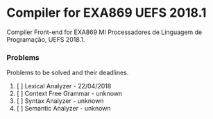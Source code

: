 # Compiler for EXA869 UEFS 2018.1
Compiler Front-end for EXA869 MI Processadores de Linguagem de Programação, UEFS 2018.1.

### Problems 

Problems to be solved and their deadlines.

1. [ ] Lexical Analyzer - 22/04/2018
2. [ ] Context Free Grammar - unknown
3. [ ] Syntax Analyzer - unknown
4. [ ] Semantic Analyzer - unknown


